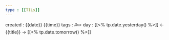 ```yaml
---
type : [[TILs]]
---
```


created : {{date}} {{time}}
tags : #✏️
day : [[<% tp.date.yesterday() %>]] ← {{title}} → [[<% tp.date.tomorrow() %>]]
